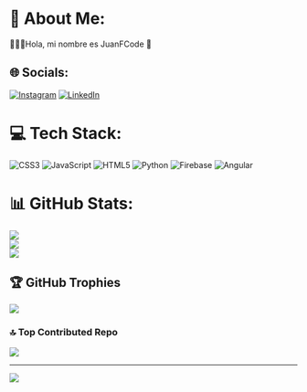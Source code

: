 # 💫 About Me:
👨🏻‍💻Hola, mi nombre es JuanFCode 👋


## 🌐 Socials:
[![Instagram](https://img.shields.io/badge/Instagram-%23E4405F.svg?logo=Instagram&logoColor=white)](https://instagram.com/https://www.instagram.com/juanfcode.col/) [![LinkedIn](https://img.shields.io/badge/LinkedIn-%230077B5.svg?logo=linkedin&logoColor=white)](https://linkedin.com/in/https://www.linkedin.com/in/juan-felipe-jimenez-lozada-6300b6228/) 

# 💻 Tech Stack:
![CSS3](https://img.shields.io/badge/css3-%231572B6.svg?style=for-the-badge&logo=css3&logoColor=white) ![JavaScript](https://img.shields.io/badge/javascript-%23323330.svg?style=for-the-badge&logo=javascript&logoColor=%23F7DF1E) ![HTML5](https://img.shields.io/badge/html5-%23E34F26.svg?style=for-the-badge&logo=html5&logoColor=white) ![Python](https://img.shields.io/badge/python-3670A0?style=for-the-badge&logo=python&logoColor=ffdd54) ![Firebase](https://img.shields.io/badge/firebase-%23039BE5.svg?style=for-the-badge&logo=firebase) ![Angular](https://img.shields.io/badge/angular-%23DD0031.svg?style=for-the-badge&logo=angular&logoColor=white)
# 📊 GitHub Stats:
![](https://github-readme-stats.vercel.app/api?username=JuanFCode&theme=radical&hide_border=false&include_all_commits=false&count_private=false)<br/>
![](https://github-readme-streak-stats.herokuapp.com/?user=JuanFCode&theme=radical&hide_border=false)<br/>
![](https://github-readme-stats.vercel.app/api/top-langs/?username=JuanFCode&theme=radical&hide_border=false&include_all_commits=false&count_private=false&layout=compact)

## 🏆 GitHub Trophies
![](https://github-profile-trophy.vercel.app/?username=JuanFCode&theme=radical&no-frame=false&no-bg=false&margin-w=4)

### 🔝 Top Contributed Repo
![](https://github-contributor-stats.vercel.app/api?username=JuanFCode&limit=5&theme=dracula&combine_all_yearly_contributions=true)

---
[![](https://visitcount.itsvg.in/api?id=JuanFCode&icon=8&color=0)](https://visitcount.itsvg.in)

<!-- Proudly created with GPRM ( https://gprm.itsvg.in ) -->
